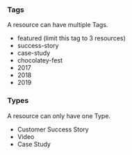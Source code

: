 ### Tags
A resource can have multiple Tags.

* featured (limit this tag to 3 resources)
* success-story 
* case-study
* chocolatey-fest 
* 2017
* 2018
* 2019

### Types
A resource can only have one Type.

* Customer Success Story
* Video
* Case Study